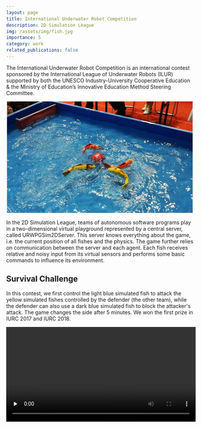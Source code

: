```yaml
---
layout: page
title: International Underwater Robot Competition
description: 2D Simulation League
img: /assets/img/fish.jpg
importance: 5
category: work
related_publications: false
---
```


The International Underwater Robot Competition is an international contest sponsored by the International League of Underwater Robots (ILUR) supported by both the UNESCO Industry-University Cooperative Education & the Ministry of Education’s Innovative Education Method Steering Committee.

<div align="center"> <img src='/assets/img/ff.png' width=500 height=300> </div>

In the 2D Simulation League, teams of autonomous software programs play in a two-dimensional virtual playground represented by a central server, called URWPGSim2DServer. This server knows everything about the game, i.e. the current position of all fishes and the physics. The game further relies on communication between the server and each agent. Each fish receives relative and noisy input from its virtual sensors and performs some basic commands to influence its environment.

## Survival Challenge

In this contest, we first control the light blue simulated fish to attack the yellow simulated fishes controlled by the defender (the other team), while the defender can also use a dark blue simulated fish to block the attacker's attack. The game changes the side after 5 minutes. We won the first prize in IURC 2017 and IURC 2018.

<video id="video0" controls="" preload="none" width=510>
    <source id="0mp4" src="/assets/img/catcher.mp4" type="video/mp4">
</videos>

## Artistic Swimming

In this contest, ten red simulated fishes are controlled by each team to perform artistic swimming and one yellow simulated fish is controlled by the server to disrupt other fishes.

<video id="video1" controls="" preload="none" width=510>
    <source id="1mp4" src="/assets/img/swimmer.mp4" type="video/mp4">
</videos>